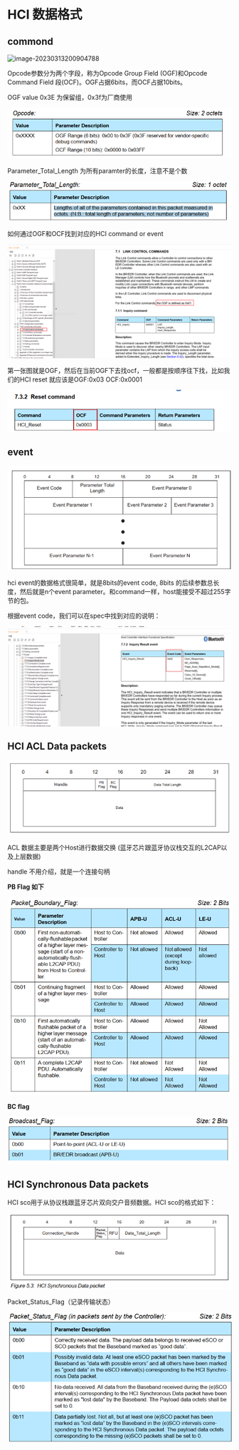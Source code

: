 # HCI 数据格式

## commond



![image-20230313200904788](C:/Users/noah.yang/AppData/Roaming/Typora/typora-user-images/image-20230313200904788.png)

Opcode参数分为两个字段，称为Opcode Group Field (OGF)和Opcode Command Field  段(OCF)。OGF占据6bits，而OCF占据10bits。



OGF value 0x3E  为保留组，0x3f为厂商使用

![image-20230313202009985](./img/image-20230313202009985.png)

Parameter_Total_Length 为所有paramter的长度，注意不是个数

![image-20230313202209110](./img/image-20230313202209110.png)



如何通过OGF和OCF找到对应的HCI command or event

![image-20230313202541037](./img/image-20230313202541037.png)

第一张图就是OGF，然后在当前OGF下去找ocf，一般都是按顺序往下找，比如我们的HCI reset 就应该是OGF:0x03 OCF:0x0001

![image-20230313203015249](./img/image-20230313203015249.png)



## event

![image-20230315184838860](./img/image-20230315184838860.png)

hci event的数据格式很简单，就是8bits的event code, 8bits 的后续参数总长度，然后就是n个event parameter。和command一样，host能接受不超过255字节的包。

根据event code，我们可以在spec中找到对应的说明：

![image-20230315185753656](./img/image-20230315185753656.png)



## HCI ACL Data packets  

![image-20230315190339671](./img/image-20230315190339671.png)



ACL 数据主要是两个Host进行数据交换   (蓝牙芯片跟蓝牙协议栈交互的L2CAP以及上层数据)

handle 不用介绍，就是一个连接句柄

**PB Flag 如下**

![image-20230315192240691](./img/image-20230315192240691.png)

**BC flag**

![image-20230315192437321](./img/image-20230315192437321.png)





## HCI Synchronous Data packets  

HCI sco用于从协议栈跟蓝牙芯片双向交户音频数据。HCI sco的格式如下：

![image-20230315192933360](./img/image-20230315192933360.png)

Packet_Status_Flag（记录传输状态）

![image-20230315193212500](./img/image-20230315193212500.png)
